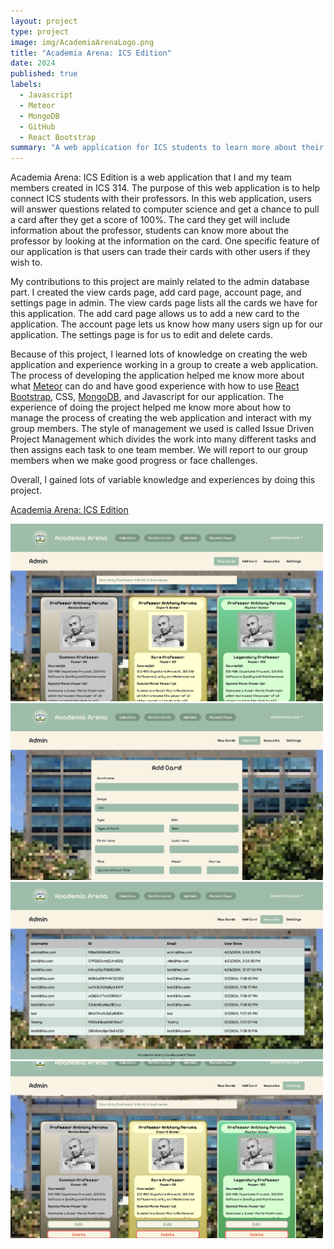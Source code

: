 ```yaml
---
layout: project
type: project
image: img/AcademiaArenaLogo.png
title: "Academia Arena: ICS Edition"
date: 2024
published: true
labels:
  - Javascript
  - Meteor
  - MongoDB
  - GitHub
  - React Bootstrap
summary: "A web application for ICS students to learn more about their professors that my team developed in ICS 314."
---
```


Academia Arena: ICS Edition is a web application that I and my team members created in ICS 314. The purpose of this web application is to help connect ICS students with their professors. In this web application, users will answer questions related to computer science and get a chance to pull a card after they get a score of 100%. The card they get will include information about the professor, students can know more about the professor by looking at the information on the card. One specific feature of our application is that users can trade their cards with other users if they wish to.

My contributions to this project are mainly related to the admin database part. I created the view cards page, add card page, account page, and settings page in admin. The view cards page lists all the cards we have for this application. The add card page allows us to add a new card to the application. The account page lets us know how many users sign up for our application. The settings page is for us to edit and delete cards.

Because of this project, I learned lots of knowledge on creating the web application and experience working in a group to create a web application. The process of developing the application helped me know more about what [Meteor](http://meteor.com) can do and have good experience with how to use [React Bootstrap](https://react-bootstrap.netlify.app/), CSS, [MongoDB](http://mongodb.com), and Javascript for our application. The experience of doing the project helped me know more about how to manage the process of creating the web application and interact with my group members. The style of management we used is called Issue Driven Project Management which divides the work into many different tasks and then assigns each task to one team member. We will report to our group members when we make good progress or face challenges. 

Overall, I gained lots of variable knowledge and experiences by doing this project.

<a href="https://academia-arena.github.io/">Academia Arena: ICS Edition</a>

<img class="img-fluid py-3" width="500px" src="../img/AdminCollection.png">
<img class="img-fluid py-3" width="500px" src="../img/AddCard.png">
<img class="img-fluid py-3" width="500px" src="../img/Accounts.png">
<img class="img-fluid py-3" width="500px" src="../img/Settings.png">


